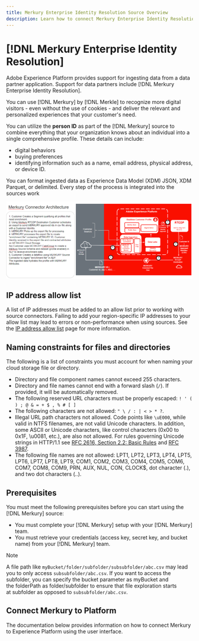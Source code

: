 ```yaml
---
title: Merkury Enterprise Identity Resolution Source Overview
description: Learn how to connect Merkury Enterprise Identity Resolution to Adobe Experience Platform using the user interface.
---
```

# [!DNL Merkury Enterprise Identity Resolution]

Adobe Experience Platform provides support for ingesting data from a data partner application. Support for data partners include [!DNL Merkury Enterprise Identity Resolution].

You can use [!DNL Merkury] by [!DNL Merkle] to recognize more digital visitors - even without the use of cookies - and deliver the relevant and personalized experiences that your customer's need. 

You can utilize the **person ID** as part of the [!DNL Merkury] source to combine everything that your organization knows about an individual into a single comprehensive profile. These details can include: 

- digital behaviors
- buying preferences
- identifying information such as a name, email address, physical address, or device ID.

You can format ingested data as Experience Data Model (XDM) JSON, XDM Parquet, or delimited. Every step of the process is integrated into the sources work

![An illustration of the data processing workflow for the Merkury source.](../../images/tutorials/create/merkury-enterprise-identity-resolution-assets/architecture.png)


## IP address allow list

A list of IP addresses must be added to an allow list prior to working with source connectors. Failing to add your region-specific IP addresses to your allow list may lead to errors or non-performance when using sources. See the [IP address allow list](../../ip-address-allow-list.md) page for more information.

## Naming constraints for files and directories

The following is a list of constraints you must account for when naming your cloud storage file or directory.

- Directory and file component names cannot exceed 255 characters.
- Directory and file names cannot end with a forward slash (`/`). If provided, it will be automatically removed.
- The following reserved URL characters must be properly escaped: `! ' ( ) ; @ & = + $ , % # [ ]`
- The following characters are not allowed: `" \ / : | < > * ?`.
- Illegal URL path characters not allowed. Code points like `\uE000`, while valid in NTFS filenames, are not valid Unicode characters. In addition, some ASCII or Unicode characters, like control characters (0x00 to 0x1F, \u0081, etc.), are also not allowed. For rules governing Unicode strings in HTTP/1.1 see [RFC 2616, Section 2.2: Basic Rules](https://www.ietf.org/rfc/rfc2616.txt) and [RFC 3987](https://www.ietf.org/rfc/rfc3987.txt).
- The following file names are not allowed: LPT1, LPT2, LPT3, LPT4, LPT5, LPT6, LPT7, LPT8, LPT9, COM1, COM2, COM3, COM4, COM5, COM6, COM7, COM8, COM9, PRN, AUX, NUL, CON, CLOCK$, dot character (.), and two dot characters (..).

## Prerequisites

You must meet the following prerequisites before you can start using the [!DNL Merkury] source:

- You must complete your [!DNL Merkury] setup with your [!DNL Merkury] team.
- You must retrieve your credentials (access key, secret key, and bucket name) from your [!DNL Merkury] team. 

>[!NOTE]
>
>A file path like `myBucket/folder/subfolder/subsubfolder/abc.csv` may lead you to only access `subsubfolder/abc.csv`. If you want to access the subfolder, you can specify the bucket parameter as myBucket and the folderPath as folder/subfolder to ensure that file exploration starts at subfolder as opposed to `subsubfolder/abc.csv`.

## Connect Merkury to Platform

The documentation below provides information on how to connect Merkury to Experience Platform using the user interface.